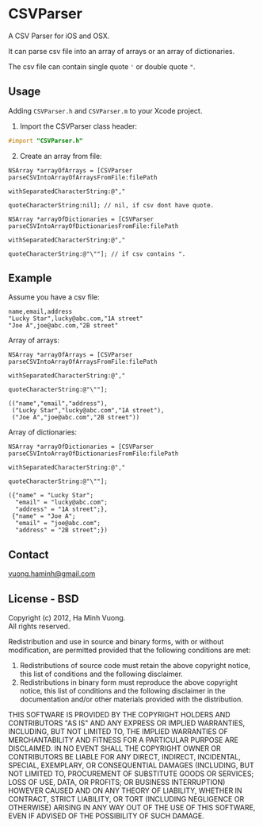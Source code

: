 CSVParser
========

A CSV Parser for iOS and OSX.

It can parse csv file into an array of arrays or an array of dictionaries.

The csv file can contain single quote <code>'</code> or double quote <code>"</code>.

Usage
-----

Adding <code>CSVParser.h</code> and <code>CSVParser.m</code> to your Xcode project.


1. Import the CSVParser class header:

```objective-c
#import "CSVParser.h"
```

2. Create an array from file:

```
NSArray *arrayOfArrays = [CSVParser parseCSVIntoArrayOfArraysFromFile:filePath
                                         withSeparatedCharacterString:@","
                                                 quoteCharacterString:nil]; // nil, if csv dont have quote.

NSArray *arrayOfDictionaries = [CSVParser parseCSVIntoArrayOfDictionariesFromFile:filePath
                                                     withSeparatedCharacterString:@","
                                                             quoteCharacterString:@"\""]; // if csv contains ".
```

Example
-------

Assume you have a csv file:

    name,email,address
    "Lucky Star",lucky@abc.com,"1A street"
    "Joe A",joe@abc.com,"2B street"

Array of arrays:

    NSArray *arrayOfArrays = [CSVParser parseCSVIntoArrayOfArraysFromFile:filePath
                                             withSeparatedCharacterString:@","
                                                     quoteCharacterString:@"\""];

    (("name","email","address"),
     ("Lucky Star","lucky@abc.com","1A street"),
     ("Joe A","joe@abc.com","2B street"))

Array of dictionaries:

    NSArray *arrayOfDictionaries = [CSVParser parseCSVIntoArrayOfDictionariesFromFile:filePath
                                                         withSeparatedCharacterString:@","
                                                                 quoteCharacterString:@"\""];

    ({"name" = "Lucky Star";
      "email" = "lucky@abc.com";
      "address" = "1A street";},
     {"name" = "Joe A";
      "email" = "joe@abc.com";
      "address" = "2B street";})

Contact
-------

vuong.haminh@gmail.com

License - BSD
-------

Copyright (c) 2012, Ha Minh Vuong.  
All rights reserved.

Redistribution and use in source and binary forms, with or without
modification, are permitted provided that the following conditions are met: 

1. Redistributions of source code must retain the above copyright notice, this
   list of conditions and the following disclaimer. 
2. Redistributions in binary form must reproduce the above copyright notice,
   this list of conditions and the following disclaimer in the documentation
   and/or other materials provided with the distribution. 

THIS SOFTWARE IS PROVIDED BY THE COPYRIGHT HOLDERS AND CONTRIBUTORS "AS IS" AND
ANY EXPRESS OR IMPLIED WARRANTIES, INCLUDING, BUT NOT LIMITED TO, THE IMPLIED
WARRANTIES OF MERCHANTABILITY AND FITNESS FOR A PARTICULAR PURPOSE ARE
DISCLAIMED. IN NO EVENT SHALL THE COPYRIGHT OWNER OR CONTRIBUTORS BE LIABLE FOR
ANY DIRECT, INDIRECT, INCIDENTAL, SPECIAL, EXEMPLARY, OR CONSEQUENTIAL DAMAGES
(INCLUDING, BUT NOT LIMITED TO, PROCUREMENT OF SUBSTITUTE GOODS OR SERVICES;
LOSS OF USE, DATA, OR PROFITS; OR BUSINESS INTERRUPTION) HOWEVER CAUSED AND
ON ANY THEORY OF LIABILITY, WHETHER IN CONTRACT, STRICT LIABILITY, OR TORT
(INCLUDING NEGLIGENCE OR OTHERWISE) ARISING IN ANY WAY OUT OF THE USE OF THIS
SOFTWARE, EVEN IF ADVISED OF THE POSSIBILITY OF SUCH DAMAGE.
